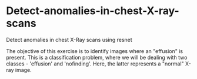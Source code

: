 # Detect-anomalies-in-chest-X-ray-scans

Detect anomalies in chest X-Ray scans using resnet

The objective of this exercise is to identify images where an "effusion" is present. This is a classification problem, where we will be dealing with two classes - 'effusion' and 'nofinding'. Here, the latter represents a "normal" X-ray image.

